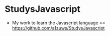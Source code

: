 # StudysJavascript

- My work to learn the Javascript language == https://github.com/a1zuws/StudysJavascript
